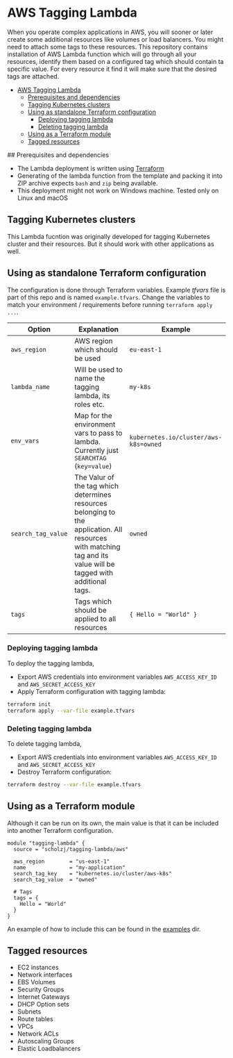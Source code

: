 # AWS Tagging Lambda

When you operate complex applications in AWS, you will sooner or later create some additional resources like volumes or load balancers. You might need to attach some tags to these resources. This repository contains installation of AWS Lambda function which will go through all your resources, identify them based on a configured tag which should contain ta specific value. For every resource it find it will make sure that the desired tags are attached.

<!-- TOC -->

- [AWS Tagging Lambda](#aws-tagging-lambda)
    - [Prerequisites and dependencies](#prerequisites-and-dependencies)
    - [Tagging Kubernetes clusters](#tagging-kubernetes-clusters)
    - [Using as standalone Terraform configuration](#using-as-standalone-terraform-configuration)
        - [Deploying tagging lambda](#deploying-tagging-lambda)
        - [Deleting tagging lambda](#deleting-tagging-lambda)
    - [Using as a Terraform module](#using-as-a-terraform-module)
    - [Tagged resources](#tagged-resources)

<!-- /TOC -->

## Prerequisites and dependencies

* The Lambda deployment is written using [Terraform](https://www.terraform.io)
* Generating of the lambda function from the template and packing it into ZIP archive expects `bash` and `zip` being available.
* This deployment might not work on Windows machine. Tested only on Linux and macOS

## Tagging Kubernetes clusters

This Lambda fucntion was originally developed for tagging Kubernetes cluster and their resources. But it should work with other applications as well.

## Using as standalone Terraform configuration

The configuration is done through Terraform variables. Example *tfvars* file is part of this repo and is named `example.tfvars`. Change the variables to match your environment / requirements before running `terraform apply ...`.

| Option | Explanation | Example |
|--------|-------------|---------|
| `aws_region` | AWS region which should be used | `eu-east-1` |
| `lambda_name` | Will be used to name the tagging lambda, its roles etc. | `my-k8s` |
| `env_vars` | Map for the environment vars to pass to lambda. Currently just `SEARCHTAG` (`key=value`) | `kubernetes.io/cluster/aws-k8s=owned` |
| `search_tag_value` | The Valur of the tag which determines resources belonging to the application. All resources with matching tag and its value will be tagged with additional tags. | `owned` |
| `tags` | Tags which should be applied to all resources | `{ Hello = "World" }` |

### Deploying tagging lambda

To deploy the tagging lambda, 
* Export AWS credentials into environment variables `AWS_ACCESS_KEY_ID` and `AWS_SECRET_ACCESS_KEY`
* Apply Terraform configuration with tagging lambda:
```bash
terraform init
terraform apply --var-file example.tfvars
```

### Deleting tagging lambda

To delete tagging lambda, 
* Export AWS credentials into environment variables `AWS_ACCESS_KEY_ID` and `AWS_SECRET_ACCESS_KEY`
* Destroy Terraform configuration:
```bash
terraform destroy --var-file example.tfvars
```

## Using as a Terraform module

Although it can be run on its own, the main value is that it can be included into another Terraform configuration.

```hcl
module "tagging-lambda" {
  source = "scholzj/tagging-lambda/aws"

  aws_region        = "us-east-1"
  name              = "my-application"
  search_tag_key    = "kubernetes.io/cluster/aws-k8s"
  search_tag_value  = "owned"

  # Tags
  tags = {
    Hello = "World"
  }
}
```

An example of how to include this can be found in the [examples](examples/) dir.
## Tagged resources

* EC2 instances
* Network interfaces
* EBS Volumes
* Security Groups
* Internet Gateways
* DHCP Option sets
* Subnets
* Route tables
* VPCs
* Network ACLs
* Autoscaling Groups
* Elastic Loadbalancers
